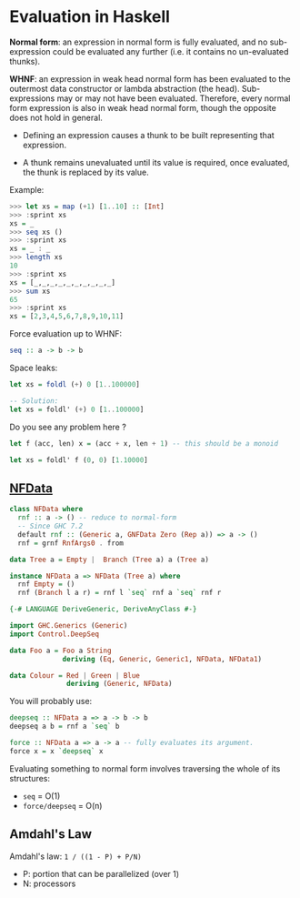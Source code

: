 # Evaluation in Haskell

__Normal form__: an expression in normal form is fully evaluated, and no sub-expression could be evaluated any further (i.e. it contains no un-evaluated thunks).

__WHNF__: an expression in weak head normal form has been evaluated to the outermost data constructor or lambda abstraction (the head). Sub-expressions may or may not have been evaluated. Therefore, every normal form expression is also in weak head normal form, though the opposite does not hold in general.

- Defining an expression causes a thunk to be built representing that expression.

- A thunk remains unevaluated until its value is required, once evaluated, the thunk is replaced by its value.

Example:

```haskell
>>> let xs = map (+1) [1..10] :: [Int]
>>> :sprint xs
xs = _
>>> seq xs ()
>>> :sprint xs
xs = _ : _
>>> length xs
10
>>> :sprint xs
xs = [_,_,_,_,_,_,_,_,_,_]
>>> sum xs
65
>>> :sprint xs
xs = [2,3,4,5,6,7,8,9,10,11]
```

Force evaluation up to WHNF:

```haskell
seq :: a -> b -> b
```

Space leaks:

```haskell
let xs = foldl (+) 0 [1..100000]

-- Solution:
let xs = foldl' (+) 0 [1..100000]
```

Do you see any problem here ?

```haskell
let f (acc, len) x = (acc + x, len + 1) -- this should be a monoid

let xs = foldl' f (0, 0) [1.10000]
```

## [NFData](https://hackage.haskell.org/package/deepseq-1.4.4.0/docs/Control-DeepSeq.html)

```haskell
class NFData where
  rnf :: a -> () -- reduce to normal-form
  -- Since GHC 7.2
  default rnf :: (Generic a, GNFData Zero (Rep a)) => a -> ()
  rnf = grnf RnfArgs0 . from
```

```haskell
data Tree a = Empty |  Branch (Tree a) a (Tree a)

instance NFData a => NFData (Tree a) where
  rnf Empty = ()
  rnf (Branch l a r) = rnf l `seq` rnf a `seq` rnf r
```

```Haskell
{-# LANGUAGE DeriveGeneric, DeriveAnyClass #-}

import GHC.Generics (Generic)
import Control.DeepSeq

data Foo a = Foo a String
             deriving (Eq, Generic, Generic1, NFData, NFData1)

data Colour = Red | Green | Blue
              deriving (Generic, NFData)
```

You will probably use:

```haskell
deepseq :: NFData a => a -> b -> b
deepseq a b = rnf a `seq` b

force :: NFData a => a -> a -- fully evaluates its argument.
force x = x `deepseq` x
```

Evaluating something to normal form involves traversing the whole of its structures:

- `seq` = O(1)
- `force/deepseq` = O(n)

## Amdahl's Law

Amdahl's law: `1 / ((1 - P) + P/N)`

- P: portion that can be parallelized (over 1)
- N: processors

